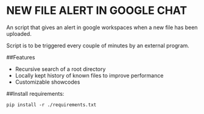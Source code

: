 # NEW FILE ALERT IN GOOGLE CHAT

An script that gives an alert in google workspaces when a new file has been uploaded. 

Script is to be triggered every couple of minutes by an external program.


##Features

- Recursive search of a root directory
- Locally kept history of known files to improve performance
- Customizable showcodes 

##Install requirements:

`pip install -r ./requirements.txt`